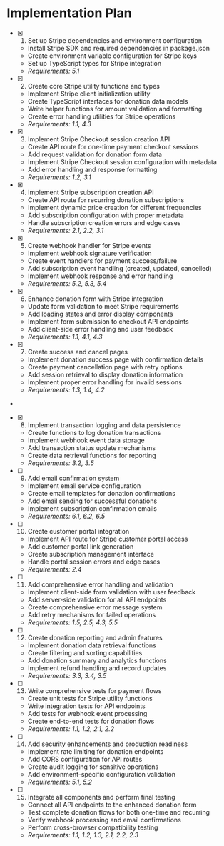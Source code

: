 # Implementation Plan

- [x] 1. Set up Stripe dependencies and environment configuration










  - Install Stripe SDK and required dependencies in package.json
  - Create environment variable configuration for Stripe keys
  - Set up TypeScript types for Stripe integration
  - _Requirements: 5.1_

- [x] 2. Create core Stripe utility functions and types





  - Implement Stripe client initialization utility
  - Create TypeScript interfaces for donation data models
  - Write helper functions for amount validation and formatting
  - Create error handling utilities for Stripe operations
  - _Requirements: 1.1, 4.3_

- [x] 3. Implement Stripe Checkout session creation API





  - Create API route for one-time payment checkout sessions
  - Add request validation for donation form data
  - Implement Stripe Checkout session configuration with metadata
  - Add error handling and response formatting
  - _Requirements: 1.2, 3.1_

- [x] 4. Implement Stripe subscription creation API





  - Create API route for recurring donation subscriptions
  - Implement dynamic price creation for different frequencies
  - Add subscription configuration with proper metadata
  - Handle subscription creation errors and edge cases
  - _Requirements: 2.1, 2.2, 3.1_

- [x] 5. Create webhook handler for Stripe events








  - Implement webhook signature verification
  - Create event handlers for payment success/failure
  - Add subscription event handling (created, updated, cancelled)
  - Implement webhook response and error handling
  - _Requirements: 5.2, 5.3, 5.4_

- [x] 6. Enhance donation form with Stripe integration




  - Update form validation to meet Stripe requirements
  - Add loading states and error display components
  - Implement form submission to checkout API endpoints
  - Add client-side error handling and user feedback
  - _Requirements: 1.1, 4.1, 4.3_

- [x] 7. Create success and cancel pages





  - Implement donation success page with confirmation details
  - Create payment cancellation page with retry options
  - Add session retrieval to display donation information
  - Implement proper error handling for invalid sessions
  - _Requirements: 1.3, 1.4, 4.2_
-

- [x] 8. Implement transaction logging and data persistence




  - Create functions to log donation transactions
  - Implement webhook event data storage
  - Add transaction status update mechanisms
  - Create data retrieval functions for reporting
  - _Requirements: 3.2, 3.5_

- [ ] 9. Add email confirmation system
  - Implement email service configuration
  - Create email templates for donation confirmations
  - Add email sending for successful donations
  - Implement subscription confirmation emails
  - _Requirements: 6.1, 6.2, 6.5_

- [ ] 10. Create customer portal integration
  - Implement API route for Stripe customer portal access
  - Add customer portal link generation
  - Create subscription management interface
  - Handle portal session errors and edge cases
  - _Requirements: 2.4_

- [ ] 11. Add comprehensive error handling and validation
  - Implement client-side form validation with user feedback
  - Add server-side validation for all API endpoints
  - Create comprehensive error message system
  - Add retry mechanisms for failed operations
  - _Requirements: 1.5, 2.5, 4.3, 5.5_

- [ ] 12. Create donation reporting and admin features
  - Implement donation data retrieval functions
  - Create filtering and sorting capabilities
  - Add donation summary and analytics functions
  - Implement refund handling and record updates
  - _Requirements: 3.3, 3.4, 3.5_

- [ ] 13. Write comprehensive tests for payment flows
  - Create unit tests for Stripe utility functions
  - Write integration tests for API endpoints
  - Add tests for webhook event processing
  - Create end-to-end tests for donation flows
  - _Requirements: 1.1, 1.2, 2.1, 2.2_

- [ ] 14. Add security enhancements and production readiness
  - Implement rate limiting for donation endpoints
  - Add CORS configuration for API routes
  - Create audit logging for sensitive operations
  - Add environment-specific configuration validation
  - _Requirements: 5.1, 5.2_

- [ ] 15. Integrate all components and perform final testing
  - Connect all API endpoints to the enhanced donation form
  - Test complete donation flows for both one-time and recurring
  - Verify webhook processing and email confirmations
  - Perform cross-browser compatibility testing
  - _Requirements: 1.1, 1.2, 1.3, 2.1, 2.2, 2.3_